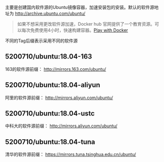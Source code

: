 主要是创建国内软件源的Ubuntu镜像容器，加速安装包的安装。默认的软件源地址为 <http://archive.ubuntu.com/ubuntu/>

> 如果不想采用更改软件源加速，Docker hub 官网提供了一个教育资源。可以每次免费使用4小时，快速构建容器。[Play with Docker](https://labs.play-with-docker.com/)

不同的Tag后缀表示采用不同的软件源

## 5200710/ubuntu:18.04-163 

163的软件源前缀： <http://mirrors.163.com/ubuntu/>

## 5200710/ubuntu:18.04-aliyun 

阿里的软件源前缀： <http://mirrors.aliyun.com/ubuntu/>

## 5200710/ubuntu:18.04-ustc 

中科大的软件源前缀： <http://mirrors.aliyun.com/ubuntu/>

## 5200710/ubuntu:18.04-tuna 

清华的软件源前缀： <https://mirrors.tuna.tsinghua.edu.cn/ubuntu/>
